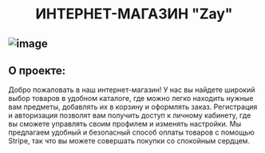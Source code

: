 # <p align="center">ИНТЕРНЕТ-МАГАЗИН "Zay"</p>
![image](https://github.com/EvdokimovAnR/Online-shop-Zay/assets/145903848/b832499d-f0c5-43d4-a6ca-1e97c507761f)
---
## О проекте:
Добро пожаловать в наш интернет-магазин! У нас вы найдете широкий выбор товаров в удобном каталоге, где можно легко находить нужные вам предметы, добавлять их в корзину и оформлять заказ. Регистрация и авторизация позволят вам получить доступ к личному кабинету, где вы сможете управлять своим профилем и изменять настройки. Мы предлагаем удобный и безопасный способ оплаты товаров с помощью Stripe, так что вы можете совершать покупки со спокойным сердцем. 
